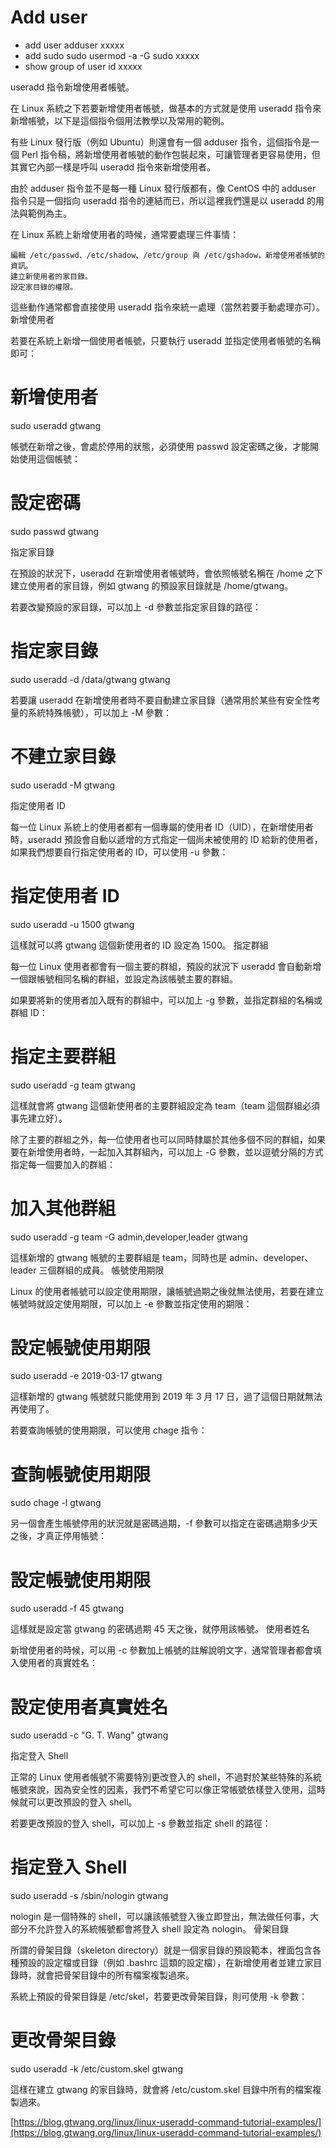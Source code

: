 # Add user

- add user
adduser xxxxx
- add sudo
sudo usermod -a -G sudo xxxxx
- show group of user
id xxxxx

useradd
指令新增使用者帳號。

在 Linux 系統之下若要新增使用者帳號，做基本的方式就是使用 useradd 指令來新增帳號，以下是這個指令個用法教學以及常用的範例。

有些 Linux 發行版（例如 Ubuntu）則還會有一個 adduser 指令，這個指令是一個 Perl 指令稿，將新增使用者帳號的動作包裝起來，可讓管理者更容易使用，但其實它內部一樣是呼叫 useradd 指令來新增使用者。

由於 adduser 指令並不是每一種 Linux 發行版都有，像 CentOS 中的 adduser 指令只是一個指向 useradd 指令的連結而已，所以這裡我們還是以 useradd 的用法與範例為主。

在 Linux 系統上新增使用者的時候，通常要處理三件事情：

```
編輯 /etc/passwd、/etc/shadow、/etc/group 與 /etc/gshadow，新增使用者帳號的資訊。
建立新使用者的家目錄。
設定家目錄的權限。

```

這些動作通常都會直接使用 useradd 指令來統一處理（當然若要手動處理亦可）。
新增使用者

若要在系統上新增一個使用者帳號，只要執行 useradd 並指定使用者帳號的名稱即可：

# 新增使用者

sudo useradd gtwang

帳號在新增之後，會處於停用的狀態，必須使用 passwd 設定密碼之後，才能開始使用這個帳號：

# 設定密碼

sudo passwd gtwang

指定家目錄

在預設的狀況下，useradd 在新增使用者帳號時，會依照帳號名稱在 /home 之下建立使用者的家目錄，例如 gtwang 的預設家目錄就是 /home/gtwang。

若要改變預設的家目錄，可以加上 -d 參數並指定家目錄的路徑：

# 指定家目錄

sudo useradd -d /data/gtwang gtwang

若要讓 useradd 在新增使用者時不要自動建立家目錄（通常用於某些有安全性考量的系統特殊帳號），可以加上 -M 參數：

# 不建立家目錄

sudo useradd -M gtwang

指定使用者 ID

每一位 Linux 系統上的使用者都有一個專屬的使用者 ID（UID），在新增使用者時，useradd 預設會自動以遞增的方式指定一個尚未被使用的 ID 給新的使用者，如果我們想要自行指定使用者的 ID，可以使用 -u 參數：

# 指定使用者 ID

sudo useradd -u 1500 gtwang

這樣就可以將 gtwang 這個新使用者的 ID 設定為 1500。
指定群組

每一位 Linux 使用者都會有一個主要的群組，預設的狀況下 useradd 會自動新增一個跟帳號相同名稱的群組，並設定為該帳號主要的群組。

如果要將新的使用者加入既有的群組中，可以加上 -g 參數，並指定群組的名稱或群組 ID：

# 指定主要群組

sudo useradd -g team gtwang

這樣就會將 gtwang 這個新使用者的主要群組設定為 team（team 這個群組必須事先建立好）。

除了主要的群組之外，每一位使用者也可以同時隸屬於其他多個不同的群組，如果要在新增使用者時，一起加入其群組內，可以加上 -G 參數，並以逗號分隔的方式指定每一個要加入的群組：

# 加入其他群組

sudo useradd -g team -G admin,developer,leader gtwang

這樣新增的 gtwang 帳號的主要群組是 team，同時也是 admin、developer、leader 三個群組的成員。
帳號使用期限

Linux 的使用者帳號可以設定使用期限，讓帳號過期之後就無法使用，若要在建立帳號時就設定使用期限，可以加上 -e 參數並指定使用的期限：

# 設定帳號使用期限

sudo useradd -e 2019-03-17 gtwang

這樣新增的 gtwang 帳號就只能使用到 2019 年 3 月 17 日，過了這個日期就無法再使用了。

若要查詢帳號的使用期限，可以使用 chage 指令：

# 查詢帳號使用期限

sudo chage -l gtwang

另一個會產生帳號停用的狀況就是密碼過期，-f 參數可以指定在密碼過期多少天之後，才真正停用帳號：

# 設定帳號使用期限

sudo useradd -f 45 gtwang

這樣就是設定當 gtwang 的密碼過期 45 天之後，就停用該帳號。
使用者姓名

新增使用者的時候，可以用 -c 參數加上帳號的註解說明文字，通常管理者都會填入使用者的真實姓名：

# 設定使用者真實姓名

sudo useradd -c "G. T. Wang" gtwang

指定登入 Shell

正常的 Linux 使用者帳號不需要特別更改登入的 shell，不過對於某些特殊的系統帳號來說，因為安全性的因素，我們不希望它可以像正常帳號依樣登入使用，這時候就可以更改預設的登入 shell。

若要更改預設的登入 shell，可以加上 -s 參數並指定 shell 的路徑：

# 指定登入 Shell

sudo useradd -s /sbin/nologin gtwang

nologin 是一個特殊的 shell，可以讓該帳號登入後立即登出，無法做任何事，大部分不允許登入的系統帳號都會將登入 shell 設定為 nologin。
骨架目錄

所謂的骨架目錄（skeleton directory）就是一個家目錄的預設範本，裡面包含各種預設的設定檔或目錄（例如 .bashrc 這類的設定檔），在新增使用者並建立家目錄時，就會把骨架目錄中的所有檔案複製過來。

系統上預設的骨架目錄是 /etc/skel，若要更改骨架目錄，則可使用 -k 參數：

# 更改骨架目錄

sudo useradd -k /etc/custom.skel gtwang

這樣在建立 gtwang 的家目錄時，就會將 /etc/custom.skel 目錄中所有的檔案複製過來。

[https://blog.gtwang.org/linux/linux-useradd-command-tutorial-examples/](https://blog.gtwang.org/linux/linux-useradd-command-tutorial-examples/)